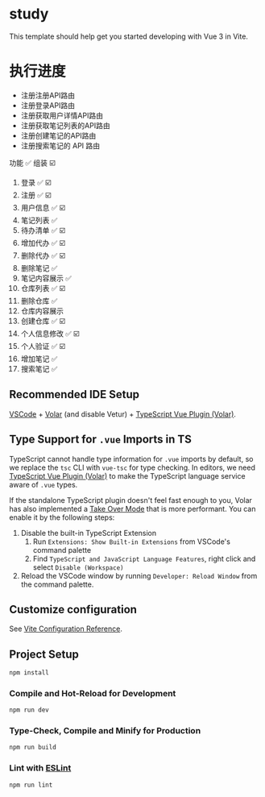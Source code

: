 # study

This template should help get you started developing with Vue 3 in Vite.

# 执行进度

- 注册注册API路由
- 注册登录API路由
- 注册获取用户详情API路由
- 注册获取笔记列表的API路由
- 注册创建笔记的API路由
- 注册搜索笔记的 API 路由


功能 ✅ 组装 ☑️

1. 登录 ✅ ☑️
2. 注册 ✅ ☑️
3. 用户信息 ✅ ☑️
4. 笔记列表 ✅
5. 待办清单 ✅ ☑️
6. 增加代办 ✅ ☑️
7. 删除代办 ✅ ☑️
8. 删除笔记 ✅ 
9. 笔记内容展示 ✅
10. 仓库列表 ✅ ☑️
12. 删除仓库 ✅
13. 仓库内容展示
14. 创建仓库 ✅ ☑️
15. 个人信息修改 ✅ ☑️
16. 个人验证 ✅ ☑️
17. 增加笔记 ✅
18. 搜索笔记 ✅

## Recommended IDE Setup

[VSCode](https://code.visualstudio.com/) + [Volar](https://marketplace.visualstudio.com/items?itemName=Vue.volar) (and disable Vetur) + [TypeScript Vue Plugin (Volar)](https://marketplace.visualstudio.com/items?itemName=Vue.vscode-typescript-vue-plugin).

## Type Support for `.vue` Imports in TS

TypeScript cannot handle type information for `.vue` imports by default, so we replace the `tsc` CLI with `vue-tsc` for type checking. In editors, we need [TypeScript Vue Plugin (Volar)](https://marketplace.visualstudio.com/items?itemName=Vue.vscode-typescript-vue-plugin) to make the TypeScript language service aware of `.vue` types.

If the standalone TypeScript plugin doesn't feel fast enough to you, Volar has also implemented a [Take Over Mode](https://github.com/johnsoncodehk/volar/discussions/471#discussioncomment-1361669) that is more performant. You can enable it by the following steps:

1. Disable the built-in TypeScript Extension
    1) Run `Extensions: Show Built-in Extensions` from VSCode's command palette
    2) Find `TypeScript and JavaScript Language Features`, right click and select `Disable (Workspace)`
2. Reload the VSCode window by running `Developer: Reload Window` from the command palette.

## Customize configuration

See [Vite Configuration Reference](https://vitejs.dev/config/).

## Project Setup

```sh
npm install
```

### Compile and Hot-Reload for Development

```sh
npm run dev
```

### Type-Check, Compile and Minify for Production

```sh
npm run build
```

### Lint with [ESLint](https://eslint.org/)

```sh
npm run lint
```
